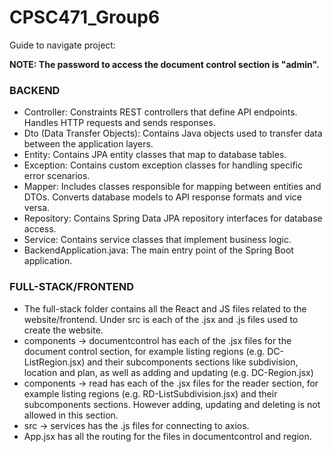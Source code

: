 # CPSC471_Group6

Guide to navigate project:

<b>NOTE: The password to access the document control section is "admin".</b>

<h3>BACKEND</h3>

<ul><li>Controller: Constraints REST controllers that define API endpoints. Handles HTTP requests and sends responses.</li>
<li>Dto (Data Transfer Objects): Contains Java objects used to transfer data between the application layers.</li>
<li>Entity: Contains JPA entity classes that map to database tables.</li>
<li>Exception: Contains custom exception classes for handling specific error scenarios.</li>
<li>Mapper: Includes classes responsible for mapping between entities and DTOs. Converts database models to API response formats and vice versa.</li>
<li>Repository: Contains Spring Data JPA repository interfaces for database access.</li>
<li>Service: Contains service classes that implement business logic.</li>
<li>BackendApplication.java: The main entry point of the Spring Boot application.</li></ul>

<h3>FULL-STACK/FRONTEND</h3>

<uL><li>The full-stack folder contains all the React and JS files related to the website/frontend. Under src is each of the .jsx and .js files used to create the website.</li>
<li>components → documentcontrol has each of the .jsx files for the document control section, for example listing regions (e.g. DC-ListRegion.jsx) and their subcomponents sections like subdivision, location and plan, as well as adding and updating (e.g. DC-Region.jsx)</li>
<li>components → read has each of the .jsx files for the reader section, for example listing regions (e.g. RD-ListSubdivision.jsx) and their subcomponents sections. However adding, updating and deleting is not allowed in this section.</li>
<li>src → services has the .js files for connecting to axios.</li>
<li>App.jsx has all the routing for the files in documentcontrol and region.</li></uL>
